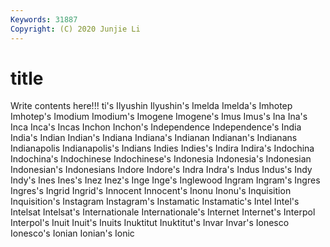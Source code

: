 ```yaml
---
Keywords: 31887
Copyright: (C) 2020 Junjie Li
---
```


# title

Write contents here!!!
ti's 
Ilyushin 
Ilyushin's 
Imelda
Imelda's 
Imhotep 
Imhotep's 
Imodium 
Imodium's 
Imogene 
Imogene's 
Imus 
Imus's 
Ina
Ina's 
Inca 
Inca's 
Incas 
Inchon 
Inchon's 
Independence 
Independence's 
India 
India's
Indian 
Indian's 
Indiana 
Indiana's 
Indianan 
Indianan's 
Indianans 
Indianapolis 
Indianapolis's 
Indians
Indies 
Indies's 
Indira 
Indira's 
Indochina 
Indochina's 
Indochinese 
Indochinese's 
Indonesia 
Indonesia's
Indonesian 
Indonesian's 
Indonesians 
Indore 
Indore's 
Indra 
Indra's 
Indus 
Indus's 
Indy
Indy's 
Ines 
Ines's 
Inez 
Inez's 
Inge 
Inge's 
Inglewood 
Ingram 
Ingram's
Ingres 
Ingres's 
Ingrid 
Ingrid's 
Innocent 
Innocent's 
Inonu 
Inonu's 
Inquisition 
Inquisition's
Instagram 
Instagram's 
Instamatic 
Instamatic's 
Intel 
Intel's 
Intelsat 
Intelsat's 
Internationale 
Internationale's
Internet 
Internet's 
Interpol 
Interpol's 
Inuit 
Inuit's 
Inuits 
Inuktitut 
Inuktitut's 
Invar
Invar's 
Ionesco 
Ionesco's 
Ionian 
Ionian's 
Ionic 
